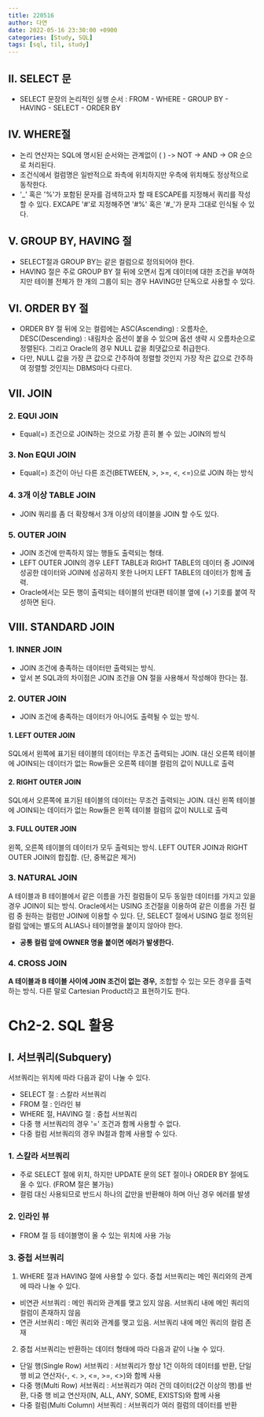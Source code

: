 ```yaml
---
title: 220516
author: 다연
date: 2022-05-16 23:30:00 +0900
categories: [Study, SQL]
tags: [sql, til, study]
---
```

## Ⅱ. SELECT 문
* SELECT 문장의 논리적인 실행 순서 : FROM - WHERE - GROUP BY - HAVING - SELECT - ORDER BY

## Ⅳ. WHERE절
* 논리 연산자는 SQL에 명시된 순서와는 관계없이 ( ) -> NOT -> AND -> OR 순으로 처리된다.
* 조건식에서 컬럼명은 일반적으로 좌측에 위치하지만 우측에 위치해도 정상적으로 동작한다.
* '\_' 혹은 '%'가 포함된 문자를 검색하고자 할 때 ESCAPE를 지정해서 쿼리를 작성할 수 있다. EXCAPE '#'로 지정해주면 '#%' 혹은 '#_'가 문자 그대로 인식될 수 있다.

## Ⅴ. GROUP BY, HAVING 절
* SELECT절과 GROUP BY는 같은 컬럼으로 정의되어야 한다.
* HAVING 절은 주로 GROUP BY 절 뒤에 오면서 집계 데이터에 대한 조건을 부여하지만 테이블 전체가 한 개의 그룹이 되는 경우 HAVING만 단독으로 사용할 수 있다.

## Ⅵ. ORDER BY 절
* ORDER BY 절 뒤에 오는 컬럼에는 ASC(Ascending) : 오름차순, DESC(Descending) : 내림차순 옵션이 붙을 수 있으며 옵션 생략 시 오름차순으로 정렬된다. 그리고 Oracle의 경우 NULL 값을 최댓값으로 취급한다.
* 다만, NULL 값을 가장 큰 값으로 간주하여 정렬할 것인지 가장 작은 값으로 간주하여 정렬할 것인지는 DBMS마다 다르다.

## Ⅶ. JOIN
### 2. EQUI JOIN
* Equal(=) 조건으로 JOIN하는 것으로 가장 흔히 볼 수 있는 JOIN의 방식

### 3. Non EQUI JOIN
* Equal(=) 조건이 아닌 다른 조건(BETWEEN, >, >=, <, <=)으로 JOIN 하는 방식

### 4. 3개 이상 TABLE JOIN
* JOIN 쿼리를 좀 더 확장해서 3개 이상의 테이블을 JOIN 할 수도 있다.

### 5. OUTER JOIN
* JOIN 조건에 만족하지 않는 행들도 출력되는 형태.
* LEFT OUTER JOIN의 경우 LEFT  TABLE과 RIGHT TABLE의 데이터 중 JOIN에 성공한 데이터와 JOIN에 성공하지 못한 나머지 LEFT TABLE의 데이터가 함께 출력.
* Oracle에서는 모든 행이 출력되는 테이블의 반대편 테이블 옆에 (+) 기호를 붙여 작성하면 된다.

## Ⅷ. STANDARD JOIN
### 1. INNER JOIN
* JOIN 조건에 충족하는 데이터만 출력되는 방식.
* 앞서 본 SQL과의 차이점은 JOIN 조건을 ON 절을 사용해서 작성해야 한다는 점.

### 2. OUTER JOIN
* JOIN 조건에 충족하는 데이터가 아니어도 출력될 수 있는 방식.

#### 1. LEFT OUTER JOIN
SQL에서 왼쪽에 표기된 테이블의 데이터는 무조건 출력되는 JOIN. 대신 오른쪽 테이블에 JOIN되는 데이터가 없는 Row들은 오른쪽 테이블 컬럼의 값이 NULL로 출력

#### 2. RIGHT OUTER JOIN
SQL에서 오른쪽에 표기된 테이블의 데이터는 무조건 출력되는 JOIN. 대신 왼쪽 테이블에 JOIN되는 데이터가 없는 Row들은 왼쪽 테이블 컬럼의 값이 NULL로 출력

#### 3. FULL OUTER JOIN
왼쪽, 오른쪽 테이블의 데이터가 모두 출력되는 방식. LEFT OUTER JOIN과 RIGHT OUTER JOIN의 합집합. (단, 중복값은 제거)

### 3. NATURAL JOIN
A 테이블과 B 테이블에서 같은 이름을 가진 컬럼들이 모두 동일한 데이터를 가지고 있을 경우 JOIN이 되는 방식.
Oracle에서는 USING 조건절을 이용하여 같은 이름을 가진 컬럼 중 원하는 컬럼만 JOIN에 이용할 수 있다.
단, SELECT 절에서 USING 절로 정의된 컬럼 앞에는 별도의 ALIAS나 테이블명을 붙이지 않아야 한다.
* **공통 컬럼 앞에 OWNER 명을 붙이면 에러가 발생한다.**

### 4. CROSS JOIN
**A 테이블과 B 테이블 사이에 JOIN 조건이 없는 경우,** 조합할 수 있는 모든 경우를 출력하는 방식. 다른 말로 Cartesian Product라고 표현하기도 한다. 

# Ch2-2. SQL 활용
## Ⅰ. 서브쿼리(Subquery)
서브쿼리는 위치에 따라 다음과 같이 나눌 수 있다.
* SELECT 절 : 스칼라 서브쿼리
* FROM 절 : 인라인 뷰
* WHERE 절, HAVING 절 : 중첩 서브쿼리
* 다중 행 서브쿼리의 경우 '=' 조건과 함께 사용할 수 없다.
* 다중 컬럼 서브쿼리의 경우 IN절과 함께 사용할 수 있다.

### 1. 스칼라 서브쿼리
* 주로 SELECT 절에 위치, 하지만 UPDATE 문의 SET 절이나 ORDER BY 절에도 올 수 있다. (FROM 절은 불가능)
* 컬럼 대신 사용되므로 반드시 하나의 값만을 반환해야 하며 아닌 경우 에러를 발생

### 2. 인라인 뷰
* FROM 절 등 테이블명이 올 수 있는 위치에 사용 가능

### 3. 중첩 서브쿼리
1. WHERE 절과 HAVING 절에 사용할 수 있다. 중첩 서브쿼리는 메인 쿼리와의 관계에 따라 나눌 수 있다.
* 비연관 서브쿼리 : 메인 쿼리와 관계를 맺고 있지 않음. 서브쿼리 내에 메인 쿼리의 컬럼이 존재하지 않음
* 연관 서브쿼리 : 메인 쿼리와 관계를 맺고 있음. 서브쿼리 내에 메인 쿼리의 컬럼 존재
2. 중첩 서브쿼리는 반환하는 데이터 형태에 따라 다음과 같이 나눌 수 있다.
* 단일 행(Single Row) 서브쿼리 : 서브쿼리가 항상 1건 이하의 데이터를 반환, 단일 행 비교 연산자(-, <. >, <=, >=, <>)와 함께 사용
* 다중 행(Multi Row) 서브쿼리 : 서브쿼리가 여러 건의 데이터(2건 이상의 행)를 반환, 다중 행 비교 연산자(IN, ALL, ANY, SOME, EXISTS)와 함께 사용
* 다중 컬럼(Multi Column) 서브쿼리 : 서브쿼리가 여러 컬럼의 데이터를 반환
